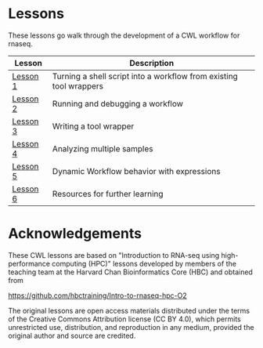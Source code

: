 # Lessons

These lessons go walk through the development of a CWL workflow for
rnaseq.

| Lesson   | Description |
|----------|-------------|
| [Lesson 1](lesson1/lesson1.md) | Turning a shell script into a workflow from existing tool wrappers  |
| [Lesson 2](lesson2/lesson2.md) | Running and debugging a workflow  |
| [Lesson 3](lesson3/lesson3.md) | Writing a tool wrapper  |
| [Lesson 4](lesson4/lesson4.md) | Analyzing multiple samples  |
| [Lesson 5](lesson5/lesson5.md) | Dynamic Workflow behavior with expressions  |
| [Lesson 6](lesson6/lesson6.md) | Resources for further learning |

# Acknowledgements

These CWL lessons are based on "Introduction to RNA-seq using
high-performance computing (HPC)" lessons developed by members of the
teaching team at the Harvard Chan Bioinformatics Core (HBC) and
obtained from

https://github.com/hbctraining/Intro-to-rnaseq-hpc-O2

The original lessons are open access materials distributed under the
terms of the Creative Commons Attribution license (CC BY 4.0), which
permits unrestricted use, distribution, and reproduction in any
medium, provided the original author and source are credited.
